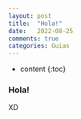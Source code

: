 ```yaml
---
layout: post
title:  "Hola!"
date:   2022-08-25
comments: true
categories: Guias
---
```


* content
{:toc}

### Hola!
XD
